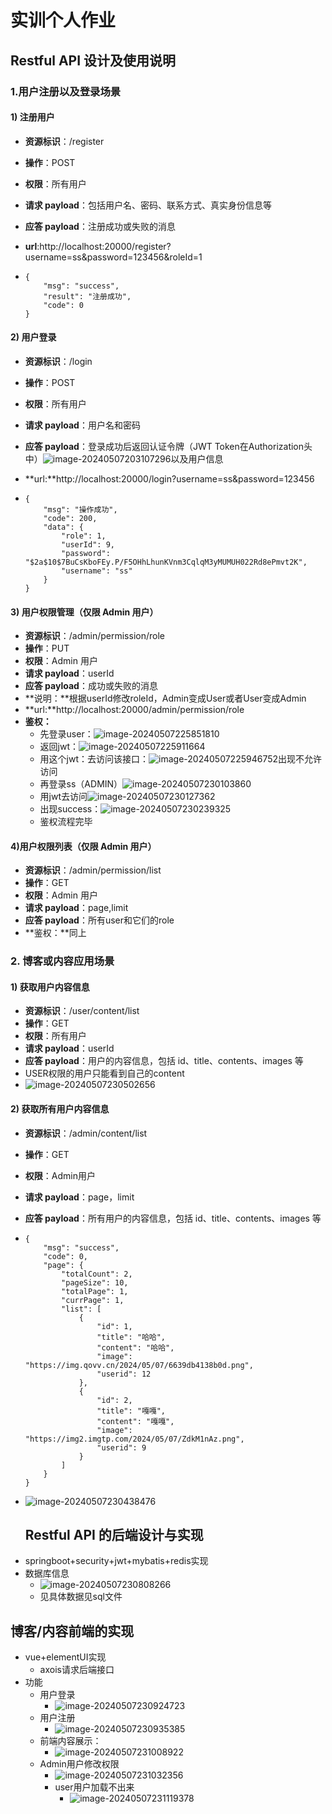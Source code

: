 # 实训个人作业

## Restful API 设计及使用说明 

### 1.用户注册以及登录场景

#### 1) 注册用户

- **资源标识**：/register

- **操作**：POST

- **权限**：所有用户

- **请求 payload**：包括用户名、密码、联系方式、真实身份信息等

- **应答 payload**：注册成功或失败的消息

- **url**:http://localhost:20000/register?username=ss&password=123456&roleId=1

- ```
  {
      "msg": "success",
      "result": "注册成功",
      "code": 0
  }
  ```

#### 2) 用户登录

- **资源标识**：/login

- **操作**：POST

- **权限**：所有用户

- **请求 payload**：用户名和密码

- **应答 payload**：登录成功后返回认证令牌（JWT Token在Authorization头中）![image-20240507203107296](C:\Users\Lenovo\AppData\Roaming\Typora\typora-user-images\image-20240507203107296.png)以及用户信息

- **url:**http://localhost:20000/login?username=ss&password=123456

- ```
  {
      "msg": "操作成功",
      "code": 200,
      "data": {
          "role": 1,
          "userId": 9,
          "password": "$2a$10$7BuCsKboFEy.P/F5OHhLhunKVnm3CqlqM3yMUMUH022Rd8ePmvt2K",
          "username": "ss"
      }
  }
  ```

#### 3) 用户权限管理（仅限 Admin 用户）

- **资源标识**：/admin/permission/role
- **操作**：PUT
- **权限**：Admin 用户
- **请求 payload**：userId
- **应答 payload**：成功或失败的消息
- **说明：**根据userId修改roleId，Admin变成User或者User变成Admin
- **url:**http://localhost:20000/admin/permission/role
- **鉴权：**
  - 先登录user：![image-20240507225851810](C:\Users\Lenovo\AppData\Roaming\Typora\typora-user-images\image-20240507225851810.png)
  - 返回jwt：![image-20240507225911664](C:\Users\Lenovo\AppData\Roaming\Typora\typora-user-images\image-20240507225911664.png)
  - 用这个jwt：去访问该接口：![image-20240507225946752](C:\Users\Lenovo\AppData\Roaming\Typora\typora-user-images\image-20240507225946752.png)出现不允许访问
  - 再登录ss（ADMIN）![image-20240507230103860](C:\Users\Lenovo\AppData\Roaming\Typora\typora-user-images\image-20240507230103860.png)
  - 用jwt去访问![image-20240507230127362](C:\Users\Lenovo\AppData\Roaming\Typora\typora-user-images\image-20240507230127362.png)
  - 出现success：![image-20240507230239325](C:\Users\Lenovo\AppData\Roaming\Typora\typora-user-images\image-20240507230239325.png)
  - 鉴权流程完毕




#### 4)用户权限列表（仅限 Admin 用户）

- **资源标识**：/admin/permission/list
- **操作**：GET
- **权限**：Admin 用户
- **请求 payload**：page,limit
- **应答 payload**：所有user和它们的role
- **鉴权：**同上

### 2. 博客或内容应用场景

#### 1) 获取用户内容信息

- **资源标识**：/user/content/list
- **操作**：GET
- **权限**：所有用户
- **请求 payload**：userId
- **应答 payload**：用户的内容信息，包括 id、title、contents、images 等
- USER权限的用户只能看到自己的content
- ![image-20240507230502656](C:\Users\Lenovo\AppData\Roaming\Typora\typora-user-images\image-20240507230502656.png)

#### 2) 获取所有用户内容信息

- **资源标识**：/admin/content/list

- **操作**：GET

- **权限**：Admin用户

- **请求 payload**：page，limit

- **应答 payload**：所有用户的内容信息，包括 id、title、contents、images 等

- ```
  {
      "msg": "success",
      "code": 0,
      "page": {
          "totalCount": 2,
          "pageSize": 10,
          "totalPage": 1,
          "currPage": 1,
          "list": [
              {
                  "id": 1,
                  "title": "哈哈",
                  "content": "哈哈",
                  "image": "https://img.qovv.cn/2024/05/07/6639db4138b0d.png",
                  "userid": 12
              },
              {
                  "id": 2,
                  "title": "嘎嘎",
                  "content": "嘎嘎",
                  "image": "https://img2.imgtp.com/2024/05/07/ZdkM1nAz.png",
                  "userid": 9
              }
          ]
      }
  }
  ```

- ![image-20240507230438476](C:\Users\Lenovo\AppData\Roaming\Typora\typora-user-images\image-20240507230438476.png)

	## Restful API 的后端设计与实现 

+ springboot+security+jwt+mybatis+redis实现
+ 数据库信息
  + ![image-20240507230808266](C:\Users\Lenovo\AppData\Roaming\Typora\typora-user-images\image-20240507230808266.png)
  + 见具体数据见sql文件

## 博客/内容前端的实现 

+ vue+elementUI实现
  + axois请求后端接口
+ 功能
  + 用户登录
    + ![image-20240507230924723](C:\Users\Lenovo\AppData\Roaming\Typora\typora-user-images\image-20240507230924723.png)
  + 用户注册
    + ![image-20240507230935385](C:\Users\Lenovo\AppData\Roaming\Typora\typora-user-images\image-20240507230935385.png)
  + 前端内容展示：
    + ![image-20240507231008922](C:\Users\Lenovo\AppData\Roaming\Typora\typora-user-images\image-20240507231008922.png)
  + Admin用户修改权限
    + ![image-20240507231032356](C:\Users\Lenovo\AppData\Roaming\Typora\typora-user-images\image-20240507231032356.png)
    + user用户加载不出来
      + ![image-20240507231119378](C:\Users\Lenovo\AppData\Roaming\Typora\typora-user-images\image-20240507231119378.png)



